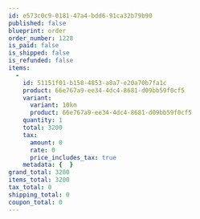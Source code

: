 ```yaml
---
id: e573c0c9-0181-47a4-bdd6-91ca32b79b90
published: false
blueprint: order
order_number: 1228
is_paid: false
is_shipped: false
is_refunded: false
items:
  -
    id: 51151f01-b158-4853-a8a7-e20a70b7fa1c
    product: 66e767a9-ee34-4dc4-8681-d09bb59f0cf5
    variant:
      variant: 10km
      product: 66e767a9-ee34-4dc4-8681-d09bb59f0cf5
    quantity: 1
    total: 3200
    tax:
      amount: 0
      rate: 0
      price_includes_tax: true
    metadata: {  }
grand_total: 3200
items_total: 3200
tax_total: 0
shipping_total: 0
coupon_total: 0
---
```

